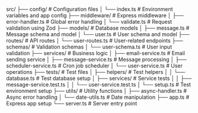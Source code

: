 src/
├── config/ # Configuration files
│ └── index.ts # Environment variables and app config
├── middleware/ # Express middleware
│ ├── error-handler.ts # Global error handling
│ └── validate.ts # Request validation using Zod
├── models/ # Database models
│ ├── message.ts # Message schema and model
│ └── user.ts # User schema and model
├── routes/ # API routes
│ └── user-routes.ts # User-related endpoints
├── schemas/ # Validation schemas
│ └── user-schema.ts # User input validation
├── services/ # Business logic
│ ├── email-service.ts # Email sending service
│ ├── message-service.ts # Message processing
│ ├── scheduler-service.ts # Cron job scheduler
│ └── user-service.ts # User operations
├── tests/ # Test files
│ ├── helpers/ # Test helpers
│ │ └── database.ts # Test database setup
│ ├── services/ # Service tests
│ │ ├── message-service.test.ts
│ │ └── user-service.test.ts
│ └── setup.ts # Test environment setup
├── utils/ # Utility functions
│ ├── async-handler.ts # Async error handling
│ └── date-utils.ts # Date manipulation
├── app.ts # Express app setup
└── server.ts # Server entry point
